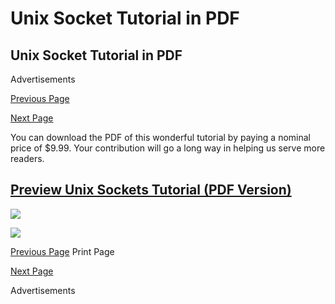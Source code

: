 # Unix Socket Tutorial in PDF

## Unix Socket Tutorial in PDF

Advertisements  


[ Previous Page](unix-socket-tutorial-tutorialspoint.md)

[Next Page  ](unix-socket-tutorial-tutorialspoint.md)

You can download the PDF of this wonderful tutorial by paying a nominal price of $9.99. Your contribution will go a long way in helping us serve more readers.

##  [ Preview Unix Sockets Tutorial \(PDF Version\)](https://www.tutorialspoint.com/unix_sockets/unix_sockets_tutorial.pdf)

 [![](https://www.tutorialspoint.com/store/images/PayPal.png)](https://www.tutorialspoint.com/store/pdf-payment.htm?p=MzU0&y=RA%3D%3D)

 [![](https://www.tutorialspoint.com/store/images/CCAvenue.jpg)](https://www.tutorialspoint.com/store/pdf-payment.htm?p=MzU0&y=Ug%3D%3D)

[ Previous Page](unix-socket-tutorial-tutorialspoint.md) Print Page

[Next Page  ](unix-socket-tutorial-tutorialspoint.md)

Advertisements

